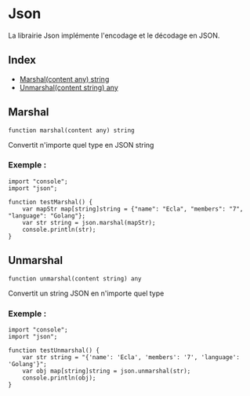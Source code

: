 # Json

La librairie Json implémente l'encodage et le décodage en JSON.

## Index

- [Marshal(content any) string](#marshal)
- [Unmarshal(content string) any](#unmarshal)

## Marshal
```
function marshal(content any) string
```
Convertit n'importe quel type en JSON string

### Exemple :
```ecla
import "console";
import "json";

function testMarshal() {
    var mapStr map[string]string = {"name": "Ecla", "members": "7", "language": "Golang"};
    var str string = json.marshal(mapStr);
    console.println(str);
}
```

##  Unmarshal
```
function unmarshal(content string) any
```
Convertit un string JSON en n'importe quel type

### Exemple :
```ecla
import "console";
import "json";

function testUnmarshal() {
    var str string = "{'name': 'Ecla', 'members': '7', 'language': 'Golang'}";
    var obj map[string]string = json.unmarshal(str);
    console.println(obj);
}
```